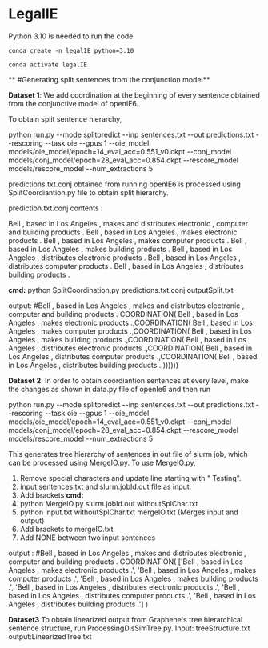 # LegalIE

Python 3.10 is needed to run the code.

`conda create -n legalIE python=3.10`

`conda activate legalIE`

** #Generating split sentences from the conjunction model**

**Dataset 1**: We add coordination at the beginning of every sentence obtained from the conjunctive model of openIE6.

To obtain split sentence hierarchy, 

python run.py --mode splitpredict --inp sentences.txt --out predictions.txt --rescoring --task oie --gpus 1 --oie_model models/oie_model/epoch=14_eval_acc=0.551_v0.ckpt --conj_model models/conj_model/epoch=28_eval_acc=0.854.ckpt --rescore_model models/rescore_model --num_extractions 5 

predictions.txt.conj obtained from running openIE6 is processed using SplitCoordiantion.py file to obtain split hierarchy.

prediction.txt.conj contents : 

Bell , based in Los Angeles , makes and distributes electronic , computer and building products .
Bell , based in Los Angeles , makes electronic products .
Bell , based in Los Angeles , makes computer products .
Bell , based in Los Angeles , makes building products .
Bell , based in Los Angeles , distributes electronic products .
Bell , based in Los Angeles , distributes computer products .
Bell , based in Los Angeles , distributes building products .

**cmd:** python SplitCoordination.py predictions.txt.conj outputSplit.txt

output:
#Bell , based in Los Angeles , makes and distributes electronic , computer and building products .
COORDINATION( Bell , based in Los Angeles , makes electronic products .,COORDINATION( Bell , based in Los Angeles , makes computer products .,COORDINATION( Bell , based in Los Angeles , makes building products .,COORDINATION( Bell , based in Los Angeles , distributes electronic products .,COORDINATION( Bell , based in Los Angeles , distributes computer products .,COORDINATION( Bell , based in Los Angeles , distributes building products .,))))))

**Dataset 2**: In order to obtain coordiantion sentences at every level, make the changes as shown in data.py file of openIe6 and then run

python run.py --mode splitpredict --inp sentences.txt --out predictions.txt --rescoring --task oie --gpus 1 --oie_model models/oie_model/epoch=14_eval_acc=0.551_v0.ckpt --conj_model models/conj_model/epoch=28_eval_acc=0.854.ckpt --rescore_model models/rescore_model --num_extractions 5 


This generates tree hierarchy of sentences in out file of slurm job, which can be processed using MergeIO.py.
To use MergeIO.py, 
1. Remove special characters and update line starting with " Testing".
2. input sentences.txt and slurm.jobId.out file as input.
3. Add brackets
**cmd:**
1. python MergeIO.py slurm.jobId.out withoutSplChar.txt
2. python input.txt withoutSplChar.txt mergeIO.txt (Merges input and output)
3. Add brackets to mergeIO.txt
4. Add NONE between two input sentences
   
output :
#Bell , based in Los Angeles , makes and distributes electronic , computer and building products .
COORDINATION( ['Bell , based in Los Angeles , makes electronic products .', 'Bell , based in Los Angeles , makes computer products .', 'Bell , based in Los Angeles , makes building products .', 'Bell , based in Los Angeles , distributes electronic products .', 'Bell , based in Los Angeles , distributes computer products .', 'Bell , based in Los Angeles , distributes building products .'] )

**Dataset3** To obtain linearized output from Graphene's tree hierarchical sentence structure, run ProcessingDisSimTree.py.
Input: treeStructure.txt output:LinearizedTree.txt


